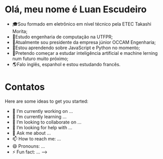 <h1> Olá, meu nome é Luan Escudeiro </h1>
<ul>
    <li>🎓Sou formado em eletrônico em nível técnico pela ETEC Takashi Morita;</li>
    <li>🏫Estudo engenharia de computação na UTFPR;</li>
    <li>🏢Atualmente sou presidente da empresa júnior OCCAM Engenharia;</li>
    <li>📖Estou aprendendo sobre JavaScript e Python no momento;</li>
    <li>🤖Pretendo começar a estudar inteligência artificial e machine lerning num futuro muito próximo;</li>
    <li>🌎Falo inglês, espanhol e estou estudando francês.</li>
</ul>

<h1>Contatos</h1>




Here are some ideas to get you started:

- 🔭 I’m currently working on ...
- 🌱 I’m currently learning ...
- 👯 I’m looking to collaborate on ...
- 🤔 I’m looking for help with ...
- 💬 Ask me about ...
- 📫 How to reach me: ...
- 😄 Pronouns: ...
- ⚡ Fun fact: ...
-->

